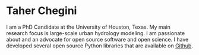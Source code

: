 # Taher Chegini

I am a PhD Candidate at the University of Houston, Texas. My main research focus is
large-scale urban hydrology modeling. I am passionate about and an advocate for open
source software and open science. I have developed several open source Python libraries
that are available on [Github](https://github.com/cheginit).
